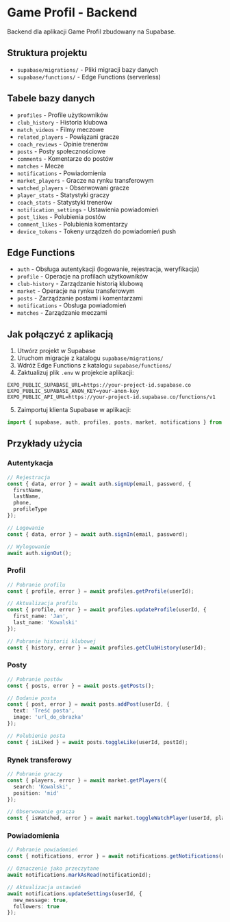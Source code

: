 # Game Profil - Backend

Backend dla aplikacji Game Profil zbudowany na Supabase.

## Struktura projektu

- `supabase/migrations/` - Pliki migracji bazy danych
- `supabase/functions/` - Edge Functions (serverless)

## Tabele bazy danych

- `profiles` - Profile użytkowników
- `club_history` - Historia klubowa
- `match_videos` - Filmy meczowe
- `related_players` - Powiązani gracze
- `coach_reviews` - Opinie trenerów
- `posts` - Posty społecznościowe
- `comments` - Komentarze do postów
- `matches` - Mecze
- `notifications` - Powiadomienia
- `market_players` - Gracze na rynku transferowym
- `watched_players` - Obserwowani gracze
- `player_stats` - Statystyki graczy
- `coach_stats` - Statystyki trenerów
- `notification_settings` - Ustawienia powiadomień
- `post_likes` - Polubienia postów
- `comment_likes` - Polubienia komentarzy
- `device_tokens` - Tokeny urządzeń do powiadomień push

## Edge Functions

- `auth` - Obsługa autentykacji (logowanie, rejestracja, weryfikacja)
- `profile` - Operacje na profilach użytkowników
- `club-history` - Zarządzanie historią klubową
- `market` - Operacje na rynku transferowym
- `posts` - Zarządzanie postami i komentarzami
- `notifications` - Obsługa powiadomień
- `matches` - Zarządzanie meczami

## Jak połączyć z aplikacją

1. Utwórz projekt w Supabase
2. Uruchom migracje z katalogu `supabase/migrations/`
3. Wdróż Edge Functions z katalogu `supabase/functions/`
4. Zaktualizuj plik `.env` w projekcie aplikacji:

```
EXPO_PUBLIC_SUPABASE_URL=https://your-project-id.supabase.co
EXPO_PUBLIC_SUPABASE_ANON_KEY=your-anon-key
EXPO_PUBLIC_API_URL=https://your-project-id.supabase.co/functions/v1
```

5. Zaimportuj klienta Supabase w aplikacji:

```typescript
import { supabase, auth, profiles, posts, market, notifications } from '@/services/supabase';
```

## Przykłady użycia

### Autentykacja

```typescript
// Rejestracja
const { data, error } = await auth.signUp(email, password, {
  firstName,
  lastName,
  phone,
  profileType
});

// Logowanie
const { data, error } = await auth.signIn(email, password);

// Wylogowanie
await auth.signOut();
```

### Profil

```typescript
// Pobranie profilu
const { profile, error } = await profiles.getProfile(userId);

// Aktualizacja profilu
const { profile, error } = await profiles.updateProfile(userId, {
  first_name: 'Jan',
  last_name: 'Kowalski'
});

// Pobranie historii klubowej
const { history, error } = await profiles.getClubHistory(userId);
```

### Posty

```typescript
// Pobranie postów
const { posts, error } = await posts.getPosts();

// Dodanie posta
const { post, error } = await posts.addPost(userId, {
  text: 'Treść posta',
  image: 'url_do_obrazka'
});

// Polubienie posta
const { isLiked } = await posts.toggleLike(userId, postId);
```

### Rynek transferowy

```typescript
// Pobranie graczy
const { players, error } = await market.getPlayers({
  search: 'Kowalski',
  position: 'mid'
});

// Obserwowanie gracza
const { isWatched, error } = await market.toggleWatchPlayer(userId, playerId);
```

### Powiadomienia

```typescript
// Pobranie powiadomień
const { notifications, error } = await notifications.getNotifications(userId);

// Oznaczenie jako przeczytane
await notifications.markAsRead(notificationId);

// Aktualizacja ustawień
await notifications.updateSettings(userId, {
  new_message: true,
  followers: true
});
```